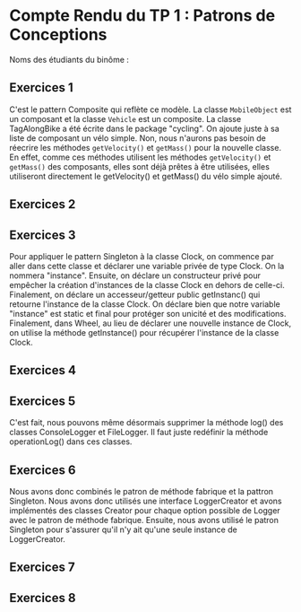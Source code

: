 # Compte Rendu du TP 1 : Patrons de Conceptions

Noms des étudiants du binôme :

## Exercices 1

C'est le pattern Composite qui reflète ce modèle. La classe `MobileObject` est un composant et la classe `Vehicle` est un composite. 
La classe TagAlongBike a été écrite dans le package "cycling". On ajoute juste à sa liste de composant un vélo simple.
Non, nous n'aurons pas besoin de réecrire les méthodes `getVelocity()` et `getMass()` pour la nouvelle classe. En effet,
comme ces méthodes utilisent les méthodes `getVelocity()` et `getMass()` des composants, elles sont déjà prêtes à être utilisées, elles
utiliseront directement le getVelocity() et getMass() du vélo simple ajouté.

## Exercices 2

## Exercices 3

Pour appliquer le pattern Singleton à la classe Clock, on commence par aller dans cette classe et déclarer une variable privée de type Clock.
On la nommera "instance". Ensuite, on déclare un constructeur privé pour empêcher la création d'instances de la classe Clock en dehors de celle-ci.
Finalement, on déclare un accesseur/getteur public getInstanc() qui retourne l'instance de la classe Clock. On déclare bien que notre variable
"instance" est static et final pour protéger son unicité et des modifications. Finalement, dans Wheel, au lieu de déclarer une nouvelle instance de
Clock, on utilise la méthode getInstance() pour récupérer l'instance de la classe Clock.

## Exercices 4

## Exercices 5

C'est fait, nous pouvons même désormais supprimer la méthode log() des classes ConsoleLogger et FileLogger.
Il faut juste redéfinir la méthode operationLog() dans ces classes.

## Exercices 6

Nous avons donc combinés le patron de méthode fabrique et la pattron Singleton. Nous avons donc utilisés une interface LoggerCreator et
avons implémentés des classes Creator pour chaque option possible de Logger avec le patron de méthode fabrique. Ensuite, nous avons utilisé
le patron Singleton pour s'assurer qu'il n'y ait qu'une seule instance de LoggerCreator.

## Exercices 7

## Exercices 8


